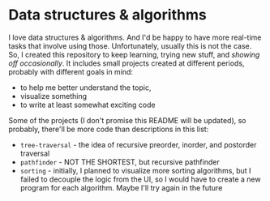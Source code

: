 # Data structures & algorithms

I love data structures & algorithms. And I'd be happy to have more real-time tasks that involve using those. Unfortunately, usually this is not the case.
So, I created this repository to keep learning, trying new stuff, and *showing off occasionally*. It includes small projects created at different periods, probably with different goals in mind: 

 - to help me better understand the topic,
 - visualize something 
 - to write at least somewhat exciting code

Some of the projects (I don't promise this README will be updated), so probably, there'll be more code than descriptions in this list:
- `tree-traversal` - the idea of recursive preorder, inorder, and postorder traversal  
- `pathfinder` - NOT THE SHORTEST, but recursive pathfinder
- `sorting` - initially, I planned to visualize more sorting algorithms, but I failed to decouple the logic from the UI, so I would have to create a new program for each algorithm. Maybe I'll try again in the future 
